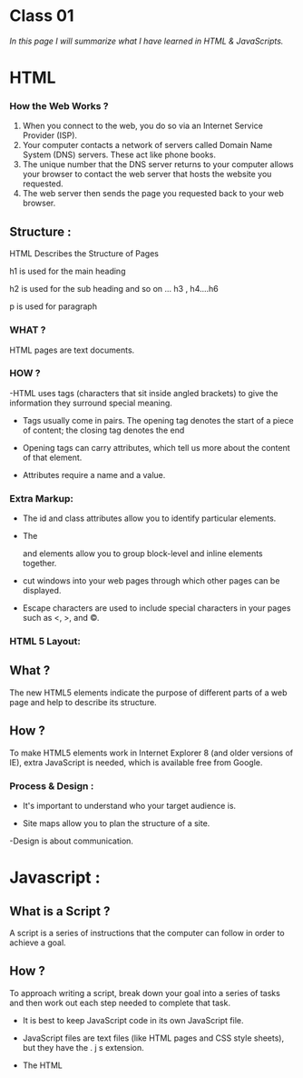 # Class 01

*In this page I will summarize what I have learned in HTML & JavaScripts.*


# HTML

### How the Web Works ?

1. When you connect to the web, you do so via an Internet Service Provider (ISP).
2. Your computer contacts a network of servers called Domain Name System (DNS) servers. These act like phone books. 
3. The unique number that the DNS server returns to your computer allows your browser to contact the web server that hosts the website you requested.
4. The web server then sends the page you requested back to your web browser.

## Structure :

HTML Describes the Structure of Pages

 h1 is used for the main heading 

h2 is used for the sub heading and so on ... h3 , h4....h6

p is used for paragraph




### WHAT ?

HTML pages are text documents.


### HOW ?

-HTML uses tags (characters that sit inside angled brackets) to give the information they surround special meaning.
 
- Tags usually come in pairs. The opening tag denotes the start of a piece of content; the closing tag denotes the end

- Opening tags can carry attributes, which tell us more about the content of that element.

-  Attributes require a name and a value.

### Extra Markup:

-  The id and class attributes allow you to identify particular elements.

- The <div> and <span> elements allow you to group block-level and inline elements together.
  
- <iframes> cut windows into your web pages through which other pages can be displayed.
  
- Escape characters are used to include special characters in your pages such as <, >, and ©.


### HTML 5 Layout:

## What ?

The new HTML5 elements indicate the purpose of different parts of a web page and help to describe its structure.

## How ?

To make HTML5 elements work in Internet Explorer 8 (and older versions of IE), extra JavaScript is needed, which is available free from Google.

### Process & Design :

- It's important to understand who your target audience is.

- Site maps allow you to plan the structure of a site.

-Design is about communication. 


# Javascript :

## What is a Script ?

A script is a series of instructions that the computer can follow in order to achieve a goal.

## How ? 

To approach writing a script, break down your goal into a series of tasks and then work out each step needed to complete that task.

- It is best to keep JavaScript code in its own JavaScript file.

-  JavaScript files are text files (like HTML pages and CSS style sheets), but they have the . j s extension. 

- The HTML <script> element is used in HTML pages to tell the browser to load the JavaScript file 
 
 -Web browsers use HTML markup to create a model of the web page. Each element creates its own node (which is a kind of object).
 
 - To make web pages interactive, you write code that uses the browser's model of the web page.






